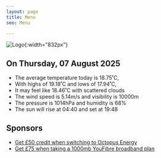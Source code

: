 ```yaml
---
layout: page
title: Menu
seo: Menu

---
```


![Logo](/images/logo.jpg){:width="832px"}

<!-- weather_marker starts -->
## On Thursday, 07 August 2025

- The average temperature today is 18.75˚C,
- With highs of 19.18˚C and lows of 17.94˚C,
- It may feel like 18.46˚C with scattered clouds
- The wind speed is 5.14m/s and visibility is 10000m
- The pressure is 1014hPa and humidity is 68%
- The sun will rise at 04:40 and set at 19:48

<!-- weather_marker ends -->

## Sponsors

- [Get £50 credit when switching to Octopus Energy](https://bit.ly/3oD1nnS)
- [Get £75 when taking a 1000mb YouFibre broadband plan](https://aklam.io/91zWhU?)
